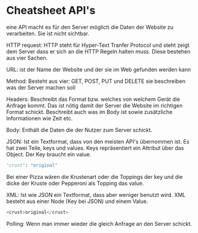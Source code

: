 # Cheatsheet API's

eine API macht es für den Server möglich die Daten der Website zu verarbeiten. Sie ist nicht sichtbar.

HTTP request: HTTP steht für Hyper-Text Tranfer Protocol und steht zeigt dem Server dass er sich an die HTTP Regeln halten muss. Diese bestehen aus vier Sachen.   

URL: ist der Name der Website und der sie im Web gefunden werden kann   

Method: Besteht aus vier: GET, POST, PUT und DELETE sie beschreiben was der Server machen soll   

Headers: Beschreibt das Format bzw. welches von welchem Gerät die Anfrage kommt. Das ist nötig damit der Server die Website im richtigen Format schickt. Beschreibt auch was im Body ist sowie zusätzliche Informationen wie Zeit etc.   

Body: Enthält die Daten die der Nutzer zum Server schickt.

JSON: Ist ein Textformat, dass von den meisten API's übernommen ist. Es hat zwei Teile, keys und values. Keys repräsentiert ein Attribut über das Object. Der Key braucht ein value.
```py
"crust": "original"
```  
Bei einer Pizza wären die Krustenart oder die Toppings der key und die dicke der Kruste oder Pepperoni als Topping das value.

XML: Ist wie JSON ein Textformat, dass aber weniger benutzt wird. XML besteht aus einer Node (Key bei JSON) und einem Value.   
```py
<crust>original</crust>
```  
Polling: Wenn man immer wieder die gleich Anfrage an den Server schickt.